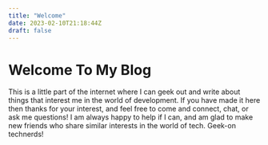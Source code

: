 ```yaml
---
title: "Welcome"
date: 2023-02-10T21:18:44Z
draft: false
---
```


# Welcome To My Blog

This is a little part of the internet where I can geek out and write about things that interest me in the world of development. If you have made it here then thanks for your interest, and feel free to come and connect, chat, or ask me questions! I am always happy to help if I can, and am glad to make new friends who share similar interests in the world of tech. Geek-on technerds!
